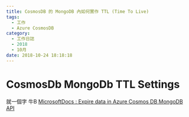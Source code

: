 ```yaml
---
title: CosmosDB 的 MongoDB 內如何實作 TTL (Time To Live)
tags:
  - 工作
  - Azure CosmosDB
category:
  - 工作日誌
  - 2018
  - 10月
date: 2018-10-24 18:18:18
---
```

# CosmosDb MongoDb TTL Settings #

就一個字 牛B
[MicrosoftDocs : Expire data in Azure Cosmos DB MongoDB API](https://docs.microsoft.com/zh-tw/azure/cosmos-db/mongodb-time-to-live)